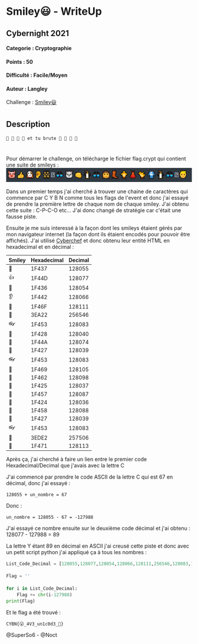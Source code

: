 # Smiley😃 - WriteUp
## Cybernight 2021
#### Categorie : Cryptographie
#### Points : 50
#### Difficulté : Facile/Moyen
#### Auteur : Langley
Challenge : [Smiley😃](https://challenges.cybernight-c.tf/challenges#Smiley😃-53)
#

## Description      
    🤣 🤣 🤣 🤣 et tu brute 🤣 🤣 🤣 🤣
#
Pour démarrer le challenge, on télécharge le fichier flag.crypt qui contient une suite de smileys : 
![image](Smiley.png)

 Dans un premier temps j'ai cherché à trouver une chaine de caractères qui commence par C Y B N comme tous les flags de l'event et donc j'ai essayé de prendre la première lettre de chaque nom de chaque smiley. J'ai obtenu cette suite : C-P-C-O etc... J'ai donc changé de stratégie car c'était une fausse piste.

Ensuite je me suis interessé à la façon dont les smileys étaient gérés par mon navigateur internet (la façon dont ils étaient encodés pour pouvoir être affichés). J'ai utilisé [Cyberchef](https://gchq.github.io/CyberChef/#recipe=To_HTML_Entity(false,'Named%20entities')&input=8J%2BQt/CfkY3wn5C28J%2BRgvCfka/wvqii8J%2BRk/CfkKjwn5GK8J%2BQp/CfkZPwn5Gp8J%2BRovCfkKXwn5GX8J%2BQpPCfkZjwn5Cn8J%2BRk/C%2Bt6Lwn5GxCg) et donc obtenu leur entité HTML en hexadecimal et en décimal  :

|Smiley|  Hexadecimal |  Decimal |
|-------|--------------|---------------|    
|🐷| 1F437 | 128055 |
|👍| 1F44D |128077|
|🐶| 1F436 | 128054|
|👂| 1F442 |128066|
|👯| 1F46F |128111|
|𾷢| 3EA22 |256546|
|👓| 1F453 |128083|
|🐨| 1F428 |128040|
|👊| 1F44A |128074|
|🐧| 1F427 |128039|
|👓| 1F453 |128083|
|👩| 1F469 |128105|
|👢| 1F462 |128098|
|🐥| 1F425 |128037|
|👗| 1F457 |128087|
|🐤| 1F424 |128036|
|👘| 1F458 |128088|
|🐧| 1F427 |128039|
|👓| 1F453 |128083|
|𾷢| 3EDE2 |257506|
|👱| 1F471 |128113 |

Après ça, j'ai cherché à faire un lien entre le premier code Hexadecimal/Decimal que j'avais avec la lettre C 

J'ai commencé par prendre le code ASCII de la lettre C qui est 67 en décimal, donc j'ai essayé :

    128055 + un_nombre = 67

Donc : 
    
    un_nombre = 128055 - 67 = -127988

J'ai essayé ce nombre ensuite sur le deuxième code décimal et j'ai obtenu :
    128077 - 127988 = 89 

La lettre Y étant  89 en décimal en ASCII j'ai creusé cette piste et donc avec un petit script python j'ai appliqué ça à tous les nombres :
```Python
List_Code_Decimal = [128055,128077,128054,128066,128111,256546,128083,128040,128074,128039,128083,128105,128098,128037,128087,128036,128088,128039,128083,257506,128113]

Flag = ''

for i in List_Code_Decimal:
    Flag += chr(i-127988)
print(Flag)
```

Et le flag a été trouvé : 

    CYBN{😮_4V3_un1c0d3_🧮}
    




@SuperSo6  -  @Noct


    




















 
